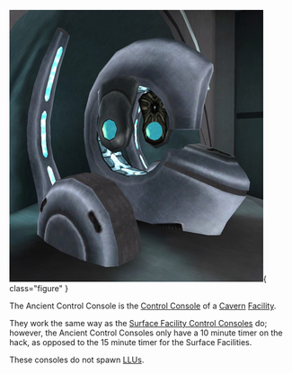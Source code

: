 ![Control Console](../images/AT-CC.jpg){ class="figure" }

The Ancient Control Console is the
[Control Console](../locations/Control_Console.md) of a
[Cavern](../locations/Caverns.md) [Facility](../locations/Facilities.md).

They work the same way as the
[Surface Facility Control Consoles](../locations/Control_Console.md) do;
however, the Ancient Control Consoles only have a 10 minute timer on the hack,
as opposed to the 15 minute timer for the Surface Facilities.

These consoles do not spawn [LLUs](../terminology/Lattice_Logic_Unit.md).
